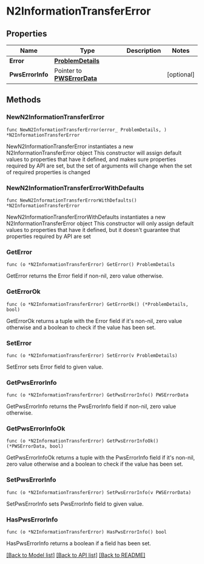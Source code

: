 # N2InformationTransferError

## Properties

Name | Type | Description | Notes
------------ | ------------- | ------------- | -------------
**Error** | [**ProblemDetails**](ProblemDetails.md) |  | 
**PwsErrorInfo** | Pointer to [**PWSErrorData**](PWSErrorData.md) |  | [optional] 

## Methods

### NewN2InformationTransferError

`func NewN2InformationTransferError(error_ ProblemDetails, ) *N2InformationTransferError`

NewN2InformationTransferError instantiates a new N2InformationTransferError object
This constructor will assign default values to properties that have it defined,
and makes sure properties required by API are set, but the set of arguments
will change when the set of required properties is changed

### NewN2InformationTransferErrorWithDefaults

`func NewN2InformationTransferErrorWithDefaults() *N2InformationTransferError`

NewN2InformationTransferErrorWithDefaults instantiates a new N2InformationTransferError object
This constructor will only assign default values to properties that have it defined,
but it doesn't guarantee that properties required by API are set

### GetError

`func (o *N2InformationTransferError) GetError() ProblemDetails`

GetError returns the Error field if non-nil, zero value otherwise.

### GetErrorOk

`func (o *N2InformationTransferError) GetErrorOk() (*ProblemDetails, bool)`

GetErrorOk returns a tuple with the Error field if it's non-nil, zero value otherwise
and a boolean to check if the value has been set.

### SetError

`func (o *N2InformationTransferError) SetError(v ProblemDetails)`

SetError sets Error field to given value.


### GetPwsErrorInfo

`func (o *N2InformationTransferError) GetPwsErrorInfo() PWSErrorData`

GetPwsErrorInfo returns the PwsErrorInfo field if non-nil, zero value otherwise.

### GetPwsErrorInfoOk

`func (o *N2InformationTransferError) GetPwsErrorInfoOk() (*PWSErrorData, bool)`

GetPwsErrorInfoOk returns a tuple with the PwsErrorInfo field if it's non-nil, zero value otherwise
and a boolean to check if the value has been set.

### SetPwsErrorInfo

`func (o *N2InformationTransferError) SetPwsErrorInfo(v PWSErrorData)`

SetPwsErrorInfo sets PwsErrorInfo field to given value.

### HasPwsErrorInfo

`func (o *N2InformationTransferError) HasPwsErrorInfo() bool`

HasPwsErrorInfo returns a boolean if a field has been set.


[[Back to Model list]](../README.md#documentation-for-models) [[Back to API list]](../README.md#documentation-for-api-endpoints) [[Back to README]](../README.md)


